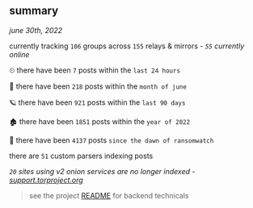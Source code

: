 
## summary
_june 30th, 2022_

currently tracking `106` groups across `155` relays & mirrors - _`55` currently online_

⏲ there have been `7` posts within the `last 24 hours`

🦈 there have been `218` posts within the `month of june`

🪐 there have been `921` posts within the `last 90 days`

🏚 there have been `1851` posts within the `year of 2022`

🦕 there have been `4137` posts `since the dawn of ransomwatch`

there are `51` custom parsers indexing posts

_`20` sites using v2 onion services are no longer indexed - [support.torproject.org](https://support.torproject.org/onionservices/v2-deprecation/)_

> see the project [README](https://github.com/joshhighet/ransomwatch#ransomwatch--) for backend technicals
